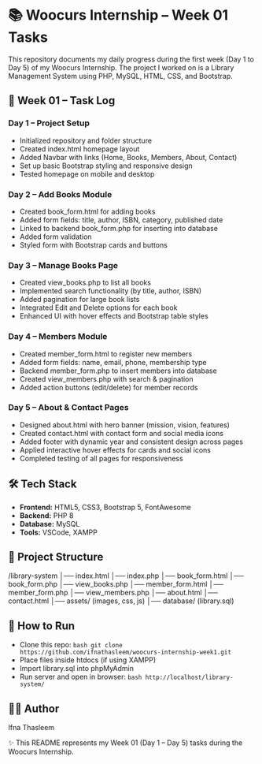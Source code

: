 # 📚 Woocurs Internship – Week 01 Tasks
This repository documents my daily progress during the first week (Day 1 to Day 5) of my Woocurs Internship. The project I worked on is a Library Management System using PHP, MySQL, HTML, CSS, and Bootstrap.

## 📅 Week 01 – Task Log

### Day 1 – Project Setup
- Initialized repository and folder structure
- Created index.html homepage layout
- Added Navbar with links (Home, Books, Members, About, Contact)
- Set up basic Bootstrap styling and responsive design
- Tested homepage on mobile and desktop

### Day 2 – Add Books Module
- Created book_form.html for adding books
- Added form fields: title, author, ISBN, category, published date
- Linked to backend book_form.php for inserting into database
- Added form validation
- Styled form with Bootstrap cards and buttons

### Day 3 – Manage Books Page
- Created view_books.php to list all books
- Implemented search functionality (by title, author, ISBN)
- Added pagination for large book lists
- Integrated Edit and Delete options for each book
- Enhanced UI with hover effects and Bootstrap table styles

### Day 4 – Members Module
- Created member_form.html to register new members
- Added form fields: name, email, phone, membership type
- Backend member_form.php to insert members into database
- Created view_members.php with search & pagination
- Added action buttons (edit/delete) for member records

### Day 5 – About & Contact Pages
- Designed about.html with hero banner (mission, vision, features)
- Created contact.html with contact form and social media icons
- Added footer with dynamic year and consistent design across pages
- Applied interactive hover effects for cards and social icons
- Completed testing of all pages for responsiveness

## 🛠️ Tech Stack
- **Frontend:** HTML5, CSS3, Bootstrap 5, FontAwesome
- **Backend:** PHP 8
- **Database:** MySQL
- **Tools:** VSCode, XAMPP

## 📂 Project Structure
/library-system
│── index.html
│── index.php
│── book_form.html
│── book_form.php
│── view_books.php
│── member_form.html
│── member_form.php
│── view_members.php
│── about.html
│── contact.html
│── assets/ (images, css, js)
│── database/ (library.sql)

## 🚀 How to Run
- Clone this repo:
``bash
git clone https://github.com/ifnathasleem/woocurs-internship-week1.git
``
- Place files inside htdocs (if using XAMPP)
- Import library.sql into phpMyAdmin
- Run server and open in browser:
``bash
http://localhost/library-system/
``

## 👩‍💻 Author
Ifna Thasleem

✨ This README represents my Week 01 (Day 1 – Day 5) tasks during the Woocurs Internship.
